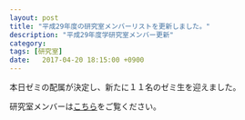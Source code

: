 ```yaml
---
layout: post
title: "平成29年度の研究室メンバーリストを更新しました。"
description: "平成29年度学研究室メンバー更新"
category:
tags: [研究室]
date:   2017-04-20 18:15:00 +0900
---
```

本日ゼミの配属が決定し、新たに１１名のゼミ生を迎えました。

研究室メンバーは[こちら](/member)をご覧ください。

